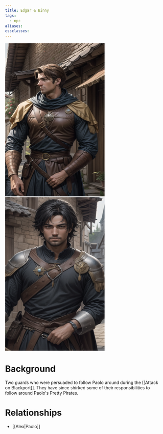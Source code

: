 ```yaml
---
title: Edgar & Binny
tags:
  - npc
aliases: 
cssclasses:
---
```

<p>
    <img src="../../images/soldier_1.png" width="325" height="500">
    <img src="../../images/soldier_2.png" width="325" height="500">
</p>

# Background
Two guards who were persuaded to follow Paolo around during the [[Attack on Blackport]]. They have since shirked some of their responsibilities to follow around Paolo's Pretty Pirates.

# Relationships
* [[Alex|Paolo]]
